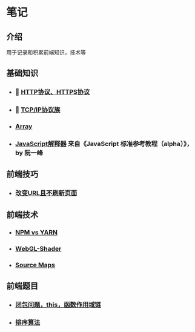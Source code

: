 # 笔记
## 介绍
用于记录和积累前端知识，技术等

## 基础知识
- ### :rotating_light: [HTTP协议、HTTPS协议](https://github.com/Sanchez3/MyProject/issues/1)

- ### :rotating_light: [TCP/IP协议族](https://github.com/Sanchez3/MyProject/issues/2)

- ### [Array](https://github.com/Sanchez3/MyProject/issues/4)

- ### [JavaScript解释器](http://javascript.ruanyifeng.com/advanced/interpreter.html) 来自《JavaScript 标准参考教程（alpha）》，by 阮一峰



## 前端技巧 
- ### [改变URL且不刷新页面](https://github.com/Sanchez3/MyProject/issues/5)

## 前端技术
- ### [NPM vs YARN](https://github.com/Sanchez3/MyProject/issues/3/)

- ### [WebGL-Shader](https://github.com/Sanchez3/MyProject/issues/6)

- ### [Source Maps](https://github.com/Sanchez3/MyProject/issues/7)


## 前端题目
- ### [闭包问题，this，函数作用域链]()
- ### [排序算法]()






